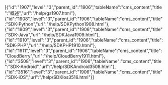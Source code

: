[{"id":"1907","level":"3","parent_id":"1906","tableName":"cms_content","title":"概述","url":"/help/gs1907.html"},{"id":"1908","level":"3","parent_id":"1906","tableName":"cms_content","title":"SDK-Python","url":"/help/SDKPython1908.html"},{"id":"1909","level":"3","parent_id":"1906","tableName":"cms_content","title":"SDK-Java","url":"/help/SDKJava1909.html"},{"id":"1910","level":"3","parent_id":"1906","tableName":"cms_content","title":"SDK-PHP","url":"/help/SDKPHP1910.html"},{"id":"1911","level":"3","parent_id":"1906","tableName":"cms_content","title":"CloudBerry","url":"/help/CloudBerry1911.html"},{"id":"3508","level":"3","parent_id":"1906","tableName":"cms_content","title":"SDK-Android","url":"/help/SDKAndroid3508.html"},{"id":"3516","level":"3","parent_id":"1906","tableName":"cms_content","title":"SDK-iOS","url":"/help/SDKIos3516.html"}]